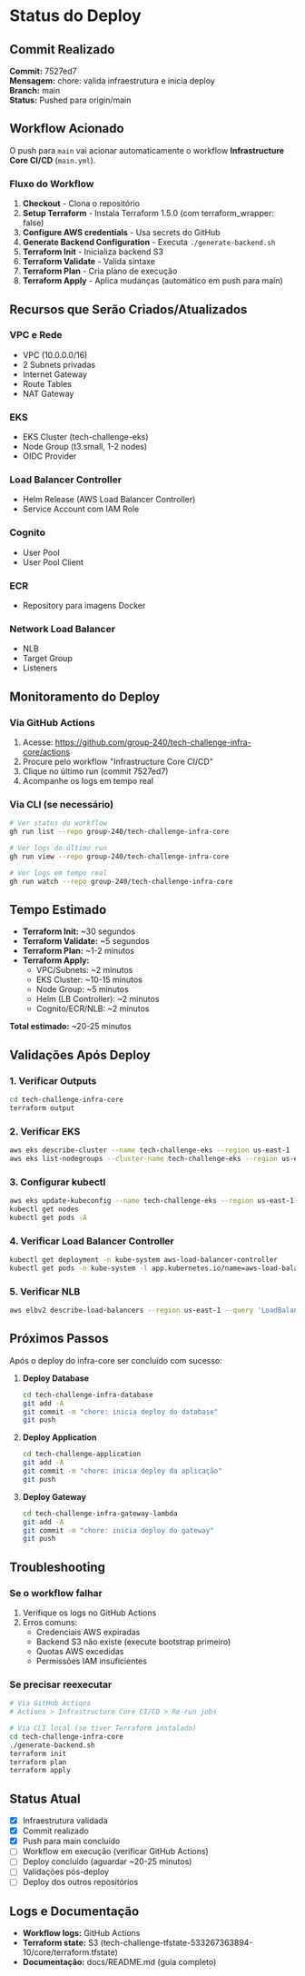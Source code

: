 # Status do Deploy

## Commit Realizado

**Commit:** 7527ed7  
**Mensagem:** chore: valida infraestrutura e inicia deploy  
**Branch:** main  
**Status:** Pushed para origin/main

## Workflow Acionado

O push para `main` vai acionar automaticamente o workflow **Infrastructure Core CI/CD** (`main.yml`).

### Fluxo do Workflow

1. **Checkout** - Clona o repositório
2. **Setup Terraform** - Instala Terraform 1.5.0 (com terraform_wrapper: false)
3. **Configure AWS credentials** - Usa secrets do GitHub
4. **Generate Backend Configuration** - Executa `./generate-backend.sh`
5. **Terraform Init** - Inicializa backend S3
6. **Terraform Validate** - Valida sintaxe
7. **Terraform Plan** - Cria plano de execução
8. **Terraform Apply** - Aplica mudanças (automático em push para main)

## Recursos que Serão Criados/Atualizados

### VPC e Rede
- VPC (10.0.0.0/16)
- 2 Subnets privadas
- Internet Gateway
- Route Tables
- NAT Gateway

### EKS
- EKS Cluster (tech-challenge-eks)
- Node Group (t3.small, 1-2 nodes)
- OIDC Provider

### Load Balancer Controller
- Helm Release (AWS Load Balancer Controller)
- Service Account com IAM Role

### Cognito
- User Pool
- User Pool Client

### ECR
- Repository para imagens Docker

### Network Load Balancer
- NLB
- Target Group
- Listeners

## Monitoramento do Deploy

### Via GitHub Actions

1. Acesse: https://github.com/group-240/tech-challenge-infra-core/actions
2. Procure pelo workflow "Infrastructure Core CI/CD"
3. Clique no último run (commit 7527ed7)
4. Acompanhe os logs em tempo real

### Via CLI (se necessário)

```bash
# Ver status do workflow
gh run list --repo group-240/tech-challenge-infra-core

# Ver logs do último run
gh run view --repo group-240/tech-challenge-infra-core

# Ver logs em tempo real
gh run watch --repo group-240/tech-challenge-infra-core
```

## Tempo Estimado

- **Terraform Init:** ~30 segundos
- **Terraform Validate:** ~5 segundos
- **Terraform Plan:** ~1-2 minutos
- **Terraform Apply:**
  - VPC/Subnets: ~2 minutos
  - EKS Cluster: ~10-15 minutos
  - Node Group: ~5 minutos
  - Helm (LB Controller): ~2 minutos
  - Cognito/ECR/NLB: ~2 minutos

**Total estimado:** ~20-25 minutos

## Validações Após Deploy

### 1. Verificar Outputs

```bash
cd tech-challenge-infra-core
terraform output
```

### 2. Verificar EKS

```bash
aws eks describe-cluster --name tech-challenge-eks --region us-east-1
aws eks list-nodegroups --cluster-name tech-challenge-eks --region us-east-1
```

### 3. Configurar kubectl

```bash
aws eks update-kubeconfig --name tech-challenge-eks --region us-east-1
kubectl get nodes
kubectl get pods -A
```

### 4. Verificar Load Balancer Controller

```bash
kubectl get deployment -n kube-system aws-load-balancer-controller
kubectl get pods -n kube-system -l app.kubernetes.io/name=aws-load-balancer-controller
```

### 5. Verificar NLB

```bash
aws elbv2 describe-load-balancers --region us-east-1 --query 'LoadBalancers[?contains(LoadBalancerName, `tech-challenge`)].{Name:LoadBalancerName,DNS:DNSName,State:State.Code}'
```

## Próximos Passos

Após o deploy do infra-core ser concluído com sucesso:

1. **Deploy Database**
   ```bash
   cd tech-challenge-infra-database
   git add -A
   git commit -m "chore: inicia deploy do database"
   git push
   ```

2. **Deploy Application**
   ```bash
   cd tech-challenge-application
   git add -A
   git commit -m "chore: inicia deploy da aplicação"
   git push
   ```

3. **Deploy Gateway**
   ```bash
   cd tech-challenge-infra-gateway-lambda
   git add -A
   git commit -m "chore: inicia deploy do gateway"
   git push
   ```

## Troubleshooting

### Se o workflow falhar

1. Verifique os logs no GitHub Actions
2. Erros comuns:
   - Credenciais AWS expiradas
   - Backend S3 não existe (execute bootstrap primeiro)
   - Quotas AWS excedidas
   - Permissões IAM insuficientes

### Se precisar reexecutar

```bash
# Via GitHub Actions
# Actions > Infrastructure Core CI/CD > Re-run jobs

# Via CLI local (se tiver Terraform instalado)
cd tech-challenge-infra-core
./generate-backend.sh
terraform init
terraform plan
terraform apply
```

## Status Atual

- [x] Infraestrutura validada
- [x] Commit realizado
- [x] Push para main concluído
- [ ] Workflow em execução (verificar GitHub Actions)
- [ ] Deploy concluído (aguardar ~20-25 minutos)
- [ ] Validações pós-deploy
- [ ] Deploy dos outros repositórios

## Logs e Documentação

- **Workflow logs:** GitHub Actions
- **Terraform state:** S3 (tech-challenge-tfstate-533267363894-10/core/terraform.tfstate)
- **Documentação:** docs/README.md (guia completo)
